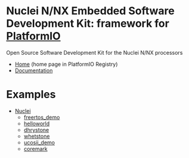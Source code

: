 
# Nuclei N/NX Embedded Software Development Kit: framework for [PlatformIO](https://platformio.org)

Open Source Software Development Kit for the Nuclei N/NX processors

* [Home](https://platformio.org/frameworks/nuclei-sdk) (home page in PlatformIO Registry)
* [Documentation](https://docs.platformio.org/page/frameworks/nuclei-sdk.html)

# Examples

- [Nuclei](https://github.com/Nuclei-Software/platform-nuclei)
  * [freertos_demo](https://github.com/Nuclei-Software/platform-nuclei/tree/master/examples/freertos_demo)
  * [helloworld](https://github.com/Nuclei-Software/platform-nuclei/tree/master/examples/helloworld)
  * [dhrystone](https://github.com/Nuclei-Software/platform-nuclei/tree/master/examples/dhrystone)
  * [whetstone](https://github.com/Nuclei-Software/platform-nuclei/tree/master/examples/whetstone)
  * [ucosii_demo](https://github.com/Nuclei-Software/platform-nuclei/tree/master/examples/ucosii_demo)
  * [coremark](https://github.com/Nuclei-Software/platform-nuclei/tree/master/examples/coremark)

